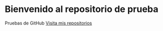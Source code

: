 # Bienvenido al repositorio de prueba
Pruebas de GitHub
[Visita mis repositorios](https://github.com/JoseXDs)
